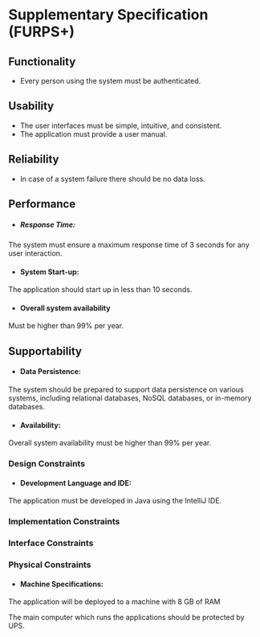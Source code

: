 # Supplementary Specification (FURPS+)

## Functionality

- Every person using the system must be authenticated.

## Usability

- The user interfaces must be simple, intuitive, and consistent.
- The application must provide a user manual.

## Reliability

- In case of a system failure there should be no data loss.

## Performance

- ##### Response Time: 
The system must ensure a maximum response time of 3 seconds for any user interaction.
- #### System Start-up: 
The application should start up in less than 10 seconds.
- #### Overall system availability
Must be higher than 99% per year.
## Supportability

- #### Data Persistence:
The system should be prepared to support data persistence on various systems, including relational databases, NoSQL databases, or in-memory databases.
 
- #### Availability: 
Overall system availability must be higher than 99% per year.


### Design Constraints
- #### Development Language and IDE:
The application must be developed in Java using the IntelliJ IDE.

### Implementation Constraints

### Interface Constraints

### Physical Constraints

- #### Machine Specifications:
The application will be deployed to a machine with 8 GB of RAM

The main computer which runs the applications should be protected by UPS.
